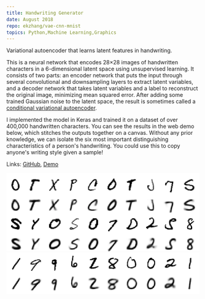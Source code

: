 ```yaml
---
title: Handwriting Generator
date: August 2018
repo: ekzhang/vae-cnn-mnist
topics: Python,Machine Learning,Graphics
---
```


<div class="row">
  <div class="col-md-8">
    <p class="lead">
      Variational autoencoder that learns latent features in handwriting.
    </p>
    <p>
      This is a neural network that encodes 28&times;28 images of handwritten
      characters in a 6-dimensional latent space using unsupervised learning. It
      consists of two parts: an encoder network that puts the input through
      several convolutional and downsampling layers to extract latent variables,
      and a decoder network that takes latent variables and a label to
      reconstruct the original image, minimizing mean squared error. After
      adding some trained Gaussian noise to the latent space, the result is
      sometimes called a
      <a
        href="https://papers.nips.cc/paper/5775-learning-structured-output-representation-using-deep-conditional"
        >conditional variational autoencoder</a
      >.
    </p>
    <p>
      I implemented the model in Keras and trained it on a dataset of over
      400,000 handwritten characters. You can see the results in the web demo
      below, which stitches the outputs together on a canvas. Without any prior
      knowledge, we can isolate the six most important distinguishing
      characteristics of a person's handwriting. You could use this to copy
      anyone's writing style given a sample!
    </p>
    <p class="font-weight-bold">
      Links:
      <a href="https://github.com/ekzhang/vae-cnn-mnist">GitHub</a>,
      <a href="https://ekzhang.github.io/vae-cnn-mnist/">Demo</a>
    </p>
  </div>
  <div class="col-md-4">
    <a href="/assets/images/vae-cnn-mnist.png">
      <img
        class="img-fluid"
        alt="Learned handwriting samples"
        src="/assets/images/vae-cnn-mnist.png"
      />
    </a>
  </div>
</div>
